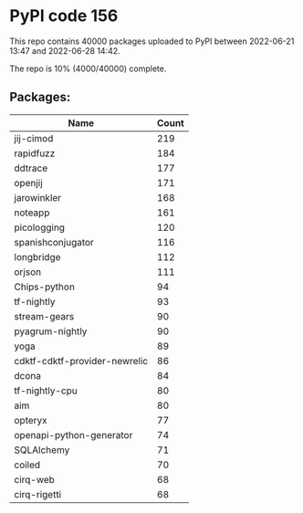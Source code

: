# PyPI code 156

This repo contains 40000 packages uploaded to PyPI between 
2022-06-21 13:47 and 2022-06-28 14:42.

The repo is 10% (4000/40000) complete.

## Packages:

| Name  | Count |
| ----- | ----- |
| jij-cimod | 219 |
| rapidfuzz | 184 |
| ddtrace | 177 |
| openjij | 171 |
| jarowinkler | 168 |
| noteapp | 161 |
| picologging | 120 |
| spanishconjugator | 116 |
| longbridge | 112 |
| orjson | 111 |
| Chips-python | 94 |
| tf-nightly | 93 |
| stream-gears | 90 |
| pyagrum-nightly | 90 |
| yoga | 89 |
| cdktf-cdktf-provider-newrelic | 86 |
| dcona | 84 |
| tf-nightly-cpu | 80 |
| aim | 80 |
| opteryx | 77 |
| openapi-python-generator | 74 |
| SQLAlchemy | 71 |
| coiled | 70 |
| cirq-web | 68 |
| cirq-rigetti | 68 |



